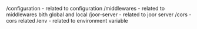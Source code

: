 /configuration - related to configuration
/middlewares - related to middlewares bith global and local
/joor-server - related to joor server
/cors - cors related
/env - related to environment variable
